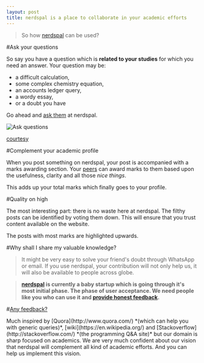 ```yaml
---
layout: post
title: nerdspal is a place to collaborate in your academic efforts
---
```


>So how [nerdspal](https://nerdspal.com) can be used?

#Ask your questions

So say you have a question which is **related to your studies** for which you need an answer. Your question may be:

 - a difficult calculation,
 - some complex chemistry equation, 
 - an accounts ledger query,
 - a wordy essay,
 - or a doubt you have
 
Go ahead and [ask them](https://nerdspal.com/Questions/Create) at nerdspal.

![Ask questions](http://40.media.tumblr.com/8d5ee0ae0f4bde56ca5e8bbc330cd00c/tumblr_ns9fbzuFEd1u5n37no1_1280.jpg)

[courtesy](http://troll.me)

#Complement your academic profile

When you post something on nerdspal, your post is accompanied with a marks awarding section. Your [peers](https://nerdspal.com/Account/League) can award marks to them based upon the usefulness, clarity and all those *nice things*. 

This adds up your total marks which finally goes to your profile.

#Quality on high

The most interesting part: there is no waste here at nerdspal. The filthy posts can be identified by voting them down. This will ensure that you trust content available on the website.

The posts with most marks are highlighted upwards.

#Why shall I share my valuable knowledge?

>It might be very easy to solve your friend's doubt through WhatsApp or email. If you use nerdspal, your contribution will not only help us, it will also be available to people across globe.

>**[nerdspal](https://nerdspal.com) is currently a baby startup which is going through it's most initial phase. The phase of user acceptance. We need people like you who can use it and [provide honest feedback](https://docs.google.com/forms/d/1tmL5Is22aNc6pfALj--OatM5TnhjJLZd50auN3WgM24/viewanalytics).**

#[Any feedback?](http://goo.gl/forms/Bp2vj781QU)

<p class="casual"> Much inspired by [Quora](http://www.quora.com/) *(which can help you with generic queries)*, [wiki](https://en.wikipedia.org/) and [Stackoverflow](http://stackoverflow.com/) *(the programming Q&A site)* but our domain is sharp focused on academics.
We are very much confident about our vision that nerdspal will complement all kind of academic efforts. And you can help us implement this vision. </p>
